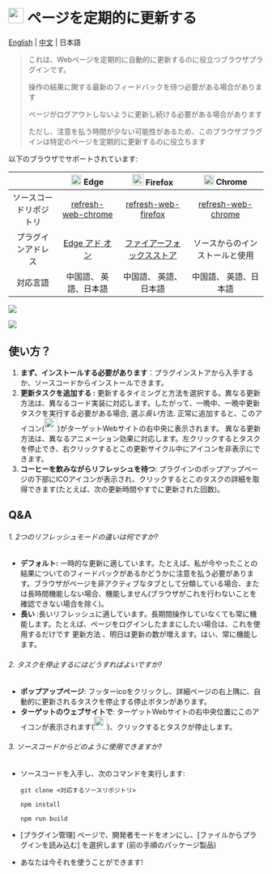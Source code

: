 # <img src="https://img1.imgtp.com/2023/08/03/Zain7SkN.png" style="width:30px" /> ページを定期的に更新する

[English](https://github.com/Volta0719/refresh-web-firefox/blob/main/README.md) | [中文](https://github.com/Volta0719/refresh-web-firefox/blob/main/docs/readme_zh_CN.md) | 日本語


> これは、Webページを定期的に自動的に更新するのに役立つブラウザプラグインです。
>
> 操作の結果に関する最新のフィードバックを待つ必要がある場合があります
>
> ページがログアウトしないように更新し続ける必要がある場合があります
>
> ただし、注意を払う時間が少ない可能性があるため、このブラウザプラグインは特定のページを定期的に更新するのに役立ちます

以下のブラウザでサポートされています:

|                        | <img src="https://img1.imgtp.com/2023/08/04/dMvKxCQO.png" style="width:20px" /> Edge | <img src="https://img1.imgtp.com/2023/08/04/T7csyLE3.png" style="width:22px" /> Firefox | <img src="https://img1.imgtp.com/2023/08/04/21gqH24x.png" style="width:20px" /> Chrome |
| :--------------------: | :----------------------------------------------------------: | :----------------------------------------------------------: | :----------------------------------------------------------: |
| ソースコードリポジトリ | [refresh-web-chrome](https://github.com/Volta0719/refresh-web-chrome) | [refresh-web-firefox](https://github.com/Volta0719/refresh-web-firefox#refresh-web-firefox) | [refresh-web-chrome](https://github.com/Volta0719/refresh-web-chrome) |
|   プラグインアドレス   | [Edge アド オン](https://microsoftedge.microsoft.com/addons/detail/gjklkjghflejbeibdlefkbdljeoihkcp) | [ファイアーフォックスストア](https://addons.mozilla.org/en-US/firefox/addon/refresh-web-page-regularly/) |                ソースからのインストールと使用                |
|        対応言語        |                    中国語、 英語、日本語                     |                    中国語、 英語、日本語                     |                    中国語、 英語、日本語                     |

![](https://img1.imgtp.com/2023/08/03/7hiRC5VM.png)

![](https://img1.imgtp.com/2023/08/03/gzPiVWhw.png)

## 使い方？

1. **まず、インストールする必要があります**：プラグインストアから入手するか、ソースコードからインストールできます。
2. **更新タスクを追加する :** 更新するタイミングと方法を選択する。異なる更新方法は、異なるコード実装に対応します。したがって、一晩中、一晩中更新タスクを実行する必要がある場合, 選ぶ*長い*方法. 正常に追加すると、このアイコン(<img src="https://img1.imgtp.com/2023/08/03/Zain7SkN.png" style="width:26px" />)がターゲットWebサイトの右中央に表示されます。 異なる更新方法は、異なるアニメーション効果に対応します。左クリックするとタスクを停止でき、右クリックするとこの更新サイクル中にアイコンを非表示にできます。
3. **コーヒーを飲みながらリフレッシュを待つ**: プラグインのポップアップページの下部にICOアイコンが表示され、クリックするとこのタスクの詳細を取得できます(たとえば、次の更新時間やすでに更新された回数)。

## Q&A

###### 1. 2つのリフレッシュモードの違いは何ですか?

- **デフォルト:** 一時的な更新に適しています。たとえば、私が今やったことの結果についてのフィードバックがあるかどうかに注意を払う必要があります。ブラウザがページを非アクティブなタブとして分類している場合、または長時間機能しない場合、機能しません(ブラウザがこれを行わないことを確認できない場合を除く)。
- **長い** :長いリフレッシュに適しています。長期間操作していなくても常に機能します。たとえば、ページをログインしたままにしたい場合は、これを使用するだけです 更新方法 、明日は更新の数が増えます。はい、常に機能します。

###### 2. タスクを停止するにはどうすればよいですか?

- **ポップアップページ**: フッターicoをクリックし、詳細ページの右上隅に、自動的に更新されるタスクを停止する停止ボタンがあります。
- **ターゲットのウェブサイトで**: ターゲットWebサイトの右中央位置にこのアイコンが表示されます(<img src="https://img1.imgtp.com/2023/08/03/Zain7SkN.png" style="width:26px" />)、クリックするとタスクが停止します。

###### 3. ソースコードからどのように使用できますか?

- ソースコードを入手し、次のコマンドを実行します:

  ```shell
  git clone <対応するソースリポジトリ>
  
  npm install 
  
  npm run build
  ```

- [プラグイン管理] ページで、開発者モードをオンにし、[ファイルからプラグインを読み込む] を選択します (前の手順のパッケージ製品)

- あなたは今それを使うことができます!



